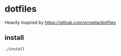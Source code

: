 # dotfiles
Heavily inspired by https://github.com/orrsella/dotfiles

## install

```
./install

```
